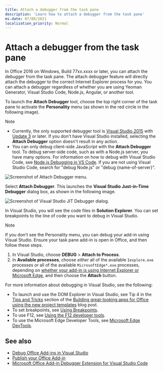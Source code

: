 ```yaml
---
title: Attach a debugger from the task pane
description: 'Learn how to attach a debugger from the task pane'
ms.date: 07/08/2021
localization_priority: Normal
---
```


# Attach a debugger from the task pane

In Office 2016 on Windows, Build 77xx.xxxx or later, you can attach the debugger from the task pane. The attach debugger feature will directly attach the debugger to the correct Internet Explorer process for you. You can attach a debugger regardless of whether you are using Yeoman Generator, Visual Studio Code, Node.js, Angular, or another tool.

To launch the **Attach Debugger** tool, choose the top right corner of the task pane to activate the **Personality** menu (as shown in the red circle in the following image).

> [!NOTE]
> - Currently, the only supported debugger tool is [Visual Studio 2015](https://www.visualstudio.com/downloads/) with [Update 3](/previous-versions/mt752379(v=vs.140)) or later. If you don't have Visual Studio installed, selecting the **Attach Debugger** option doesn't result in any action.
> - You can only debug client-side JavaScript with the **Attach Debugger** tool. To debug server-side code, such as with a Node.js server, you have many options. For information on how to debug with Visual Studio Code, see [Node.js Debugging in VS Code](https://code.visualstudio.com/docs/nodejs/nodejs-debugging). If you are not using Visual Studio Code, search for "debug Node.js" or "debug {name-of-server}".

![Screenshot of Attach Debugger menu.](../images/attach-debugger.png)

Select **Attach Debugger**. This launches the **Visual Studio Just-in-Time Debugger** dialog box, as shown in the following image.

![Screenshot of Visual Studio JIT Debugger dialog.](../images/visual-studio-debugger.png)

In Visual Studio, you will see the code files in **Solution Explorer**.   You can set breakpoints to the line of code you want to debug in Visual Studio.

> [!NOTE]
> If you don't see the Personality menu, you can debug your add-in using Visual Studio. Ensure your task pane add-in is open in Office, and then follow these steps.
>
> 1. In Visual Studio, choose **DEBUG** > **Attach to Process**.
> 2. In **Available processes**, choose *either* all of the available `Iexplore.exe` processes *or* all of the available `MicrosoftEdge*.exe` processes, depending on [whether your add-in is using Internet Explorer or Microsoft Edge](../concepts/browsers-used-by-office-web-add-ins.md), and then choose the **Attach** button.

For more information about debugging in Visual Studio, see the following:

- To launch and use the DOM Explorer in Visual Studio, see Tip 4 in the [Tips and Tricks](/archive/blogs/officeapps/building-great-looking-apps-for-office-using-the-new-project-templates#tips_tricks) section of the [Building great-looking apps for Office using the new project templates](/archive/blogs/officeapps/building-great-looking-apps-for-office-using-the-new-project-templates) blog post.
- To set breakpoints, see [Using Breakpoints](/visualstudio/debugger/using-breakpoints?view=vs-2015&preserve-view=true).
- To use F12, see [Using the F12 developer tools](/previous-versions/windows/internet-explorer/ie-developer/samples/bg182326(v=vs.85)).
- To use the Microsoft Edge Developer Tools, see [Microsoft Edge DevTools](https://www.microsoft.com/p/microsoft-edge-devtools-preview/9mzbfrmz0mnj?activetab=pivot%3Aoverviewtab).

## See also

- [Debug Office Add-ins in Visual Studio](../develop/debug-office-add-ins-in-visual-studio.md)
- [Publish your Office Add-in](../publish/publish.md)
- [Microsoft Office Add-in Debugger Extension for Visual Studio Code](debug-with-vs-extension.md)